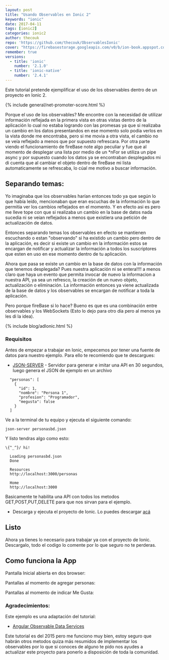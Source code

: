 ```yaml
---
layout: post
title: "Usando Observables en Ionic 2"
keywords: "ionic"
date: 2017-04-11
tags: [ionic2]
categories: ionic2
author: thecouk
repo: 'https://github.com/thecouk/ObservablesIonic'
cover: "https://firebasestorage.googleapis.com/v0/b/ion-book.appspot.com/o/posts%2F2016-07-08-observables-angular2%2Fobservables-and-reactive-programming-in-angular-2-rangleio%20(1).png?alt=media&token=0425540b-2b95-493c-a2f7-d061880a37a1"
remember: true
versions:
  - title: 'ionic'
    number: '2.1.0'
  - title: 'ionic-native'
    number: '2.4.1'
---
```


Este tutorial pretende ejemplificar el uso de los observables dentro de un proyecto en Ionic 2.

<!--summary-->

<amp-img width="918" height="410" layout="responsive" src="https://firebasestorage.googleapis.com/v0/b/ion-book.appspot.com/o/posts%2F2016-07-08-observables-angular2%2Fobservables-and-reactive-programming-in-angular-2-rangleio%20(1).png?alt=media&token=0425540b-2b95-493c-a2f7-d061880a37a1" alt="Observables"></amp-img>

{% include general/net-promoter-score.html %} 

Porque el uso de los observables? Me encontre con la necesidad de utilizar información reflejada en la primera vista en otras vistas dentro de la aplicación lo cual no estaba logrando con las promesas ya que si realizaba un cambio en los datos presentandos en ese momento solo podia verlos en la vista donde me encontraba, pero si me movia a otra vista, el cambio no se veía reflejado a menos que por supuesto refrescara. Por otra parte viendo el funcionamiento de fireBase note algo peculiar y fue que al momento de desplegar una lista por medio de un *nFor se utiliza un pipe async y por supuesto cuando los datos ya se encontraban desplegados mi di cuenta que al cambiar el objeto dentro de fireBase mi lista automaticamente se refrescaba, lo cúal me motivo a buscar información.

## Separando temas:

Yo imaginaba que los observables harían entonces todo ya que según lo que había leído, mencionaban que eran escuchas de la información lo que permitia ver los cambios reflejados en el momento. Y en efecto asi es pero me lleve tope con que si realizaba un cambio en la base de datos nada sucedia ni se veian reflejados a menos que existiera una petición de actualización de datos.

Entonces separando temas los observables en efecto se mantienen escuchando o estan "observando" si ha existido un cambio pero dentro de la aplicación, es decir si existe un cambio en la información estos se encargan de notificar y actualizar la información a todos los suscriptores que esten en uso en ese momento dentro de tu aplicación.

Ahora que pasa se existe un cambio en la base de datos con la información que tenemos desplegada? Pues nuestra aplicación ni se entera!!!! a menos claro que haya un evento que permita invocar de nuevo la informacion a nuestra API, ya sea un refresco, la creación de un nuevo objeto, actualización o eliminación. La información entonces ya viene actualizada de la base de datos y los observables se encargan de notificar a toda la aplicación.

Pero porque fireBase si lo hace? Bueno es que es una combinación entre observables y los WebSockets (Esto lo dejo para otro día pero al menos ya les di la idea). 

{% include blog/adIonic.html %}

### Requisitos

Antes de empezar a trabajar en Ionic, empecemos por tener una fuente de datos para nuestro ejemplo. Para ello te recomiendo que te descargues:

* [JSON-SERVER](https://github.com/typicode/json-server) - Servidor para generar e imitar una API en 30 segundos, luego genera el JSON de ejemplo en un archivo

```
  "personas": [
    {
      "id": 1,
      "nombre": "Persona 1",
      "profesion": "Programador",
      "megusta": false
    }
  ]
```

Ve a la terminal de tu equipo y ejecuta el siguiente comando:

```
json-server personasbd.json
```

Y listo tendras algo como esto:

```
\{^_^}/ hi!

  Loading personasbd.json
  Done

  Resources
  http://localhost:3000/personas

  Home
  http://localhost:3000
```

Basicamente te habilita una API con todos los metodos GET,POST,PUT,DELETE para que nos sirvan para el ejemplo.

* Descarga y ejecuta el proyecto de Ionic. Lo puedes descargar [acá](https://github.com/thecouk/ObservablesIonic)

## Listo

Ahora ya tienes lo necesario para trabajar ya con el proyecto de Ionic. Descargalo, todo el codigo lo comente por lo que seguro no te perderas.

## Como funciona la App

Pantalla Inicial abierta en dos browser:

<amp-img width="627" height="432" layout="responsive" 
src="https://github.com/thecouk/ObservablesIonic/blob/master/src/assets/img-ejemplos/listaPersonasInicial.png?raw=true"></amp-img>

Pantallas al momento de agregar personas:

<amp-img width="632" height="432" layout="responsive" src="https://github.com/thecouk/ObservablesIonic/blob/master/src/assets/img-ejemplos/listaPersonasAgregar.png?raw=true"></amp-img>

Pantallas al momento de indicar Me Gusta:

<amp-img width="632" height="432" layout="responsive" src="https://github.com/thecouk/ObservablesIonic/blob/master/src/assets/img-ejemplos/listaPersonasMeGusta.png?raw=true"></amp-img>

### Agradecimientos:

Este ejemplo es una adaptación del tutorial: 
* [Angular Observable Data Services](https://coryrylan.com/blog/angular-observable-data-services)

Este tutorial es del 2015 pero me funciono muy bien, estoy seguro que habrán otros metodos quiza más resumidos de implementar los observables por lo que si conoces de alguno te pido nos ayudes a actualizar este proyecto para ponerlo a disposición de toda la comunidad.